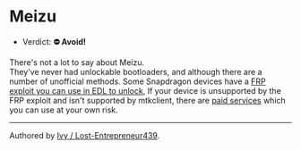 # Meizu

- Verdict: **⛔ Avoid!**

There's not a lot to say about Meizu.<br/>
They've never had unlockable bootloaders, and although there are a number of unofficial methods. Some Snapdragon devices have a [FRP exploit you can use in EDL to unlock][fpr-exploit], If your device is unsupported by the FRP exploit and isn't supported by mtkclient, there are [paid services][paid-services] which you can use at your own risk.

***
Authored by [Ivy / Lost-Entrepreneur439](https://github.com/Lost-Entrepreneur439).<br/>

[fpr-exploit]:https://github.com/sukanka/MEIZU16S_unlock_tutorial/wiki/FRP-Method
[paid-services]:https://github.com/sukanka/MEIZU16S_unlock_tutorial/wiki/Unlock-Bootloader